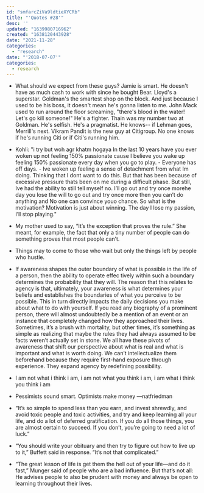 ```yaml
---
id: "smfarcZiVa9ldtieXYCRb"
title: "'Quotes #28'"
desc: ''
updated: "1639980716962"
created: "1638120443928"
date: "2021-11-28"
categories: 
  - "research"
date: "'2018-07-07'"
categories:
  - research
---
```


- What should we expect from these guys? Jamie is smart. He doesn't have as much cash to work with since he bought Bear. Lloyd's a superstar. Goldman's the smartest shop on the block. And just because I used to be his boss, it doesn't mean he's gonna listen to me. John Mack used to run around the floor screaming, "there's blood in the water! Let's go kill someone!" He's a fighter. Thain was my number two at Goldman. He's selfish. He's a pragmatist. He knows-- if Lehman goes, Merrill's next. Vikram Pandit is the new guy at Citigroup. No one knows if he's running Citi or if Citi's running him.
- Kohli: "i try but woh agr khatm hogaya In the last 10 years have you ever woken up not feeling 150% passionate cause I believe you wake up feeling 150% passionate every day when you go to play. - Everyone has off days. - Ive woken up feeling a sense of detachment from what Im doing. Thinking that I dont want to do this. But that has been because of excessive pressure thats been on me during a difficult phase. But still, Ive had the ability to still tell myself no. I’ll go out and try once morehe day you lose the will to go out and try once more then you can’t do anything and No one can convince youo chance. So what is the motivation? Motivation is just about winning. The day I lose my passion, I’ll stop playing."
- My mother used to say, “It’s the exception that proves the rule.” She meant, for example, the fact that only a tiny number of people can do something proves that most people can’t.
- Things may to come to those who wait but only the things left by people who hustle.
- If awareness shapes the outer boundary of what is possible in the life of a person, then the ability to operate effec
tively within such a boundary determines the probability that they will. The reason that this relates to agency is that, ultimately, your awareness is what determines your beliefs and establishes the boundaries of what you perceive to be possible. This in turn directly impacts the daily decisions you make about what to do with yourself. If you read any biography of a prominent person, there will almost undoubtedly be a mention of an event or an instance that completely changed how they approached their lives. Sometimes, it’s a brush with mortality, but other times, it’s something as simple as realizing that maybe the rules they had always assumed to be facts weren’t actually set in stone. We all have these pivots of awareness that shift our perspective about what is real and what is important and what is worth doing. We can’t intellectualize them beforehand because they require first-hand exposure through experience. They expand agency by redefining possibility.
- I am not what i think i am, i am not what you think i am, i am what i think you think i am
- Pessimists sound smart. Optimists make money —natfriedman

- “It’s so simple to spend less than you earn, and invest shrewdly, and avoid toxic people and toxic activities, and try and keep learning all your life, and do a lot of deferred gratification. If you do all those things, you are almost certain to succeed. If you don’t, you’re going to need a lot of luck.” 
- “You should write your obituary and then try to figure out how to live up to it,” Buffett said in response. “It’s not that complicated.”
- “The great lesson of life is get them the hell out of your life—and do it fast,” Munger said of people who are a bad influence. But that’s not all: He advises people to also be prudent with money and always be open to learning throughout their lives.